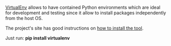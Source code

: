 [VirtualEnv](http://www.virtualenv.org/) allows to have contained Python environments which are ideal for development and testing since it allow to install packages independently from the host OS.

The project's site has good instructions on [how to install the tool](https://virtualenv.pypa.io/en/latest/installation/).

Just run: **pip install virtualenv**
